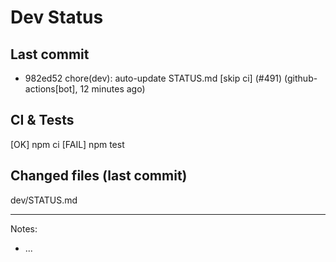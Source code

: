 # Dev Status

## Last commit
- 982ed52 chore(dev): auto-update STATUS.md [skip ci] (#491) (github-actions[bot], 12 minutes ago)
## CI & Tests
[OK] npm ci
[FAIL] npm test

## Changed files (last commit)
dev/STATUS.md

---
Notes:
- ...

